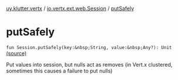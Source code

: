 [uy.klutter.vertx](../index.md) / [io.vertx.ext.web.Session](index.md) / [putSafely](.)


# putSafely

`fun Session.putSafely(key:&nbsp;String, value:&nbsp;Any?): Unit` [(source)](https://github.com/kohesive/klutter/blob/master/vertx3-jdk8/src/main/kotlin/uy/klutter/vertx/VertxWeb.kt#L13)

Put values into session, but nulls act as removes (in Vert.x clustered, sometimes this causes a failure to put nulls)



